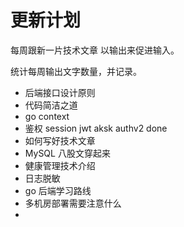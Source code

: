 # 更新计划
每周跟新一片技术文章
以输出来促进输入。

统计每周输出文字数量，并记录。

+   后端接口设计原则
+   代码简洁之道
+   go context
+   鉴权 session jwt aksk authv2  done
+   如何写好技术文章
+   MySQL 八股文穿起来
+   健康管理技术介绍
+   日志脱敏
+   go 后端学习路线
+   多机房部署需要注意什么
+   

